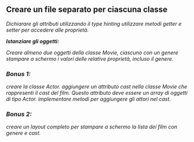 ## Creare un file separato per ciascuna classe
<i>Dichiarare gli attributi utilizzando il type hinting
utilizzare metodi getter e setter per accedere alle proprietà.

<b>Istanziare gli oggetti:</b>

Creare almeno due oggetti della classe Movie, ciascuno con un genere
stampare a schermo i valori delle relative proprietà, incluso il genere.

### Bonus 1:

creare la classe Actor.
aggiungere un attributo cast nella classe Movie che rappresenti il cast del film. Questo attributo deve essere un array di oggetti di tipo Actor.
implementare metodi per aggiungere gli attori nel cast.

### Bonus 2:
creare un layout completo per stampare a schermo la lista dei film con genere e cast.</i>